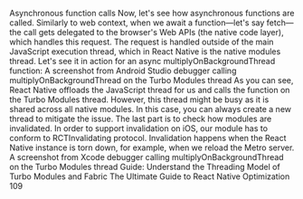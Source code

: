 Asynchronous function calls
Now, let's see how asynchronous functions are called. Similarly to web context, when we await 
a function—let's say fetch—the call gets delegated to the browser's Web APIs (the native 
code layer), which handles this request. The request is handled outside of the main JavaScript 
execution thread, which in React Native is the native modules thread. 
Let's see it in action for an async multiplyOnBackgroundThread function:
A screenshot from Android Studio debugger calling multiplyOnBackgroundThread on the Turbo Modules thread
As you can see, React Native offloads the JavaScript thread for us and calls the function on 
the Turbo Modules thread. However, this thread might be busy as it is shared across all native 
modules. In this case, you can always create a new thread to mitigate the issue.
The last part is to check how modules are invalidated. In order to support invalidation on iOS, 
our module has to conform to RCTInvalidating protocol.
Invalidation happens when the React Native instance is torn down, for example, 
when we reload the Metro server.
A screenshot from Xcode debugger calling multiplyOnBackgroundThread on the Turbo Modules thread
Guide: Understand the Threading Model of Turbo Modules and Fabric
The Ultimate Guide to React Native Optimization
109